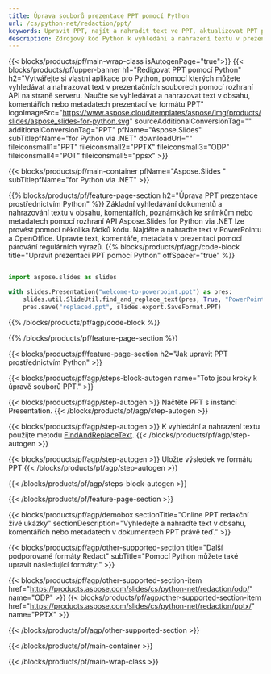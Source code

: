 ```yaml
---
title: Úprava souborů prezentace PPT pomocí Python
url: /cs/python-net/redaction/ppt/
keywords: Upravit PPT, najít a nahradit text ve PPT, aktualizovat PPT prezentaci
description: Zdrojový kód Python k vyhledání a nahrazení textu v prezentaci PPT.
---
```


{{< blocks/products/pf/main-wrap-class isAutogenPage="true">}}
{{< blocks/products/pf/upper-banner h1="Redigovat PPT pomocí Python" h2="Vytvářejte si vlastní aplikace pro Python, pomocí kterých můžete vyhledávat a nahrazovat text v prezentačních souborech pomocí rozhraní API na straně serveru. Naučte se vyhledávat a nahrazovat text v obsahu, komentářích nebo metadatech prezentací ve formátu PPT" logoImageSrc="https://www.aspose.cloud/templates/aspose/img/products/slides/aspose_slides-for-python.svg" sourceAdditionalConversionTag="" additionalConversionTag="PPT" pfName="Aspose.Slides" subTitlepfName="for Python via .NET" downloadUrl="" fileiconsmall1="PPT" fileiconsmall2="PPTX" fileiconsmall3="ODP" fileiconsmall4="POT" fileiconsmall5="ppsx" >}}

{{< blocks/products/pf/main-container pfName="Aspose.Slides " subTitlepfName="for Python via .NET" >}}

{{% blocks/products/pf/feature-page-section  h2="Úprava PPT prezentace prostřednictvím Python" %}}
Základní vyhledávání dokumentů a nahrazování textu v obsahu, komentářích, poznámkách ke snímkům nebo metadatech pomocí rozhraní API Aspose.Slides for Python via .NET lze provést pomocí několika řádků kódu. Najděte a nahraďte text v PowerPointu a OpenOffice. Upravte text, komentáře, metadata v prezentaci pomocí párování regulárních výrazů.
{{% blocks/products/pf/agp/code-block title="Upravit prezentaci PPT pomocí Python" offSpacer="true" %}}

```py

import aspose.slides as slides

with slides.Presentation("welcome-to-powerpoint.ppt") as pres:
    slides.util.SlideUtil.find_and_replace_text(pres, True, "PowerPoint", "Aspose.Slides", None)
    pres.save("replaced.ppt", slides.export.SaveFormat.PPT)
```

{{% /blocks/products/pf/agp/code-block %}}

{{% /blocks/products/pf/feature-page-section %}}

{{< blocks/products/pf/feature-page-section  h2="Jak upravit PPT prostřednictvím Python" >}}

{{< blocks/products/pf/agp/steps-block-autogen name="Toto jsou kroky k úpravě souborů PPT." >}}

{{< blocks/products/pf/agp/step-autogen >}}
Načtěte PPT s instancí Presentation.
{{< /blocks/products/pf/agp/step-autogen >}}

{{< blocks/products/pf/agp/step-autogen >}}
K vyhledání a nahrazení textu použijte metodu [FindAndReplaceText](https://reference.aspose.com/slides/python-net/aspose.slides.util/slideutil/).
{{< /blocks/products/pf/agp/step-autogen >}}

{{< blocks/products/pf/agp/step-autogen >}}
Uložte výsledek ve formátu PPT
{{< /blocks/products/pf/agp/step-autogen >}}

{{< /blocks/products/pf/agp/steps-block-autogen >}}

{{< /blocks/products/pf/feature-page-section >}}

{{< blocks/products/pf/agp/demobox sectionTitle="Online PPT redakční živé ukázky" sectionDescription="Vyhledejte a nahraďte text v obsahu, komentářích nebo metadatech v dokumentech PPT právě teď." >}}

{{< blocks/products/pf/agp/other-supported-section title="Další podporované formáty Redact" subTitle="Pomocí Python můžete také upravit následující formáty:" >}}

{{< blocks/products/pf/agp/other-supported-section-item href="https://products.aspose.com/slides/cs/python-net/redaction/odp/" name="ODP" >}}
{{< blocks/products/pf/agp/other-supported-section-item href="https://products.aspose.com/slides/cs/python-net/redaction/pptx/" name="PPTX" >}}


{{< /blocks/products/pf/agp/other-supported-section >}}

{{< /blocks/products/pf/main-container >}}
    
{{< /blocks/products/pf/main-wrap-class >}}